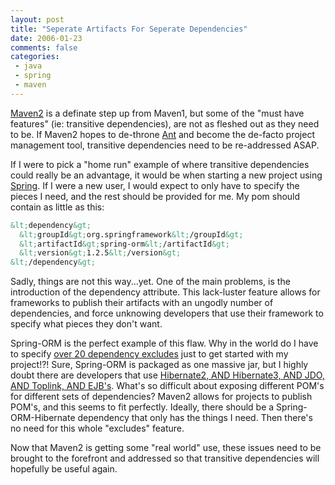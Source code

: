 ```yaml
---
layout: post
title: "Seperate Artifacts For Seperate Dependencies"
date: 2006-01-23
comments: false
categories:
 - java
 - spring
 - maven
---
```


[Maven2](http://maven.apache.org) is a definate step up from Maven1, but some of the "must have features" (ie: transitive dependencies), are not as fleshed out as they need to be. If Maven2 hopes to de-throne [Ant](http://ant.apache.org) and become the de-facto project management tool, transitive dependencies need to be re-addressed ASAP.



If I were to pick a "home run" example of where transitive dependencies could really be an advantage, it would be when starting a new project using [Spring](http://springframework.org). If I were a new user, I would expect to only have to specify the pieces I need, and the rest should be provided for me. My pom should contain as little as this:

```xml
&lt;dependency&gt;
  &lt;groupId&gt;org.springframework&lt;/groupId&gt;
  &lt;artifactId&gt;spring-orm&lt;/artifactId&gt;
  &lt;version&gt;1.2.5&lt;/version&gt;
&lt;/dependency&gt;
```



Sadly, things are not this way...yet. One of the main problems, is the introduction of the  dependency attribute. This lack-luster feature allows for frameworks to publish their artifacts with an ungodly number of dependencies, and force unknowing developers that use their framework to specify what pieces they don't want.



Spring-ORM is the perfect example of this flaw. Why in the world do I have to specify [over 20 dependency excludes](https://shard.dev.java.net/source/browse/shard/shard-hibernate/pom.xml?rev=1.21&view=auto&content-type=text/vnd.viewcvs-markup) just to get started with my project!?! Sure, Spring-ORM is packaged as one massive jar, but I highly doubt there are developers that use [Hibernate2, AND Hibernate3, AND JDO, AND Toplink, AND EJB's](http://www.ibiblio.org/maven2/org/springframework/spring-orm/1.2.6/spring-orm-1.2.6.pom). What's so difficult about exposing different POM's for different sets of dependencies? Maven2 allows for projects to publish POM's, and this seems to fit perfectly. Ideally, there should be a Spring-ORM-Hibernate dependency that only has the things I need. Then there's no need for this whole "excludes" feature.

Now that Maven2 is getting some "real world" use, these issues need to be brought to the forefront and addressed so that transitive dependencies will hopefully be useful again.
